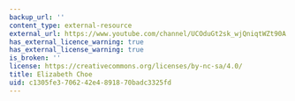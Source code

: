 ```yaml
---
backup_url: ''
content_type: external-resource
external_url: https://www.youtube.com/channel/UCOduGt2sk_wjQniqtWZt90A
has_external_licence_warning: true
has_external_license_warning: true
is_broken: ''
license: https://creativecommons.org/licenses/by-nc-sa/4.0/
title: Elizabeth Choe
uid: c1305fe3-7062-42e4-8918-70badc3325fd
---
```

